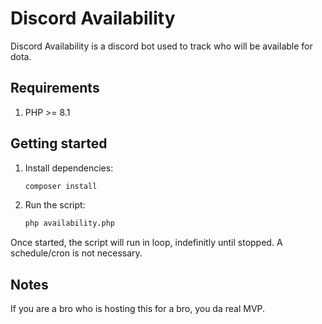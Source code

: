 # Discord Availability

Discord Availability is a discord bot used to track who will be available for dota.

## Requirements

1. PHP >= 8.1

## Getting started

1. Install dependencies:

    ```sh
    composer install
    ```

2. Run the script:
    ```sh
    php availability.php
    ```

Once started, the script will run in loop, indefinitly until stopped. A schedule/cron is not necessary.

## Notes

If you are a bro who is hosting this for a bro, you da real MVP.
